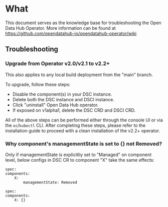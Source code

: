 # What

This document serves as the knowledge base for troubleshooting the Open Data Hub Operator.
More information can be found at https://github.com/opendatahub-io/opendatahub-operator/wiki

## Troubleshooting

### Upgrade from Operator v2.0/v2.1 to v2.2+

This also applies to any local build deployment from the "main" branch.

To upgrade, follow these steps:

- Disable the component(s) in your DSC instance.
- Delete both the DSC instance and DSCI instance.
- Click "uninstall" Open Data Hub operator.
- If exposed on v1alpha1, delete the DSC CRD and DSCI CRD.

All of the above steps can be performed either through the console UI or via the `oc`/`kubectl` CLI.
After completing these steps, please refer to the installation guide to proceed with a clean installation of the v2.2+ operator.


### Why component's managementState is set to {} not Removed?

Only if managementState is explicitliy set to "Managed" on component level, below configs in DSC CR to component "X" take the same effects:

```console
spec:
components:
    X:
        managementState: Removed

```

```console
spec:
components:
    X: {}
```

